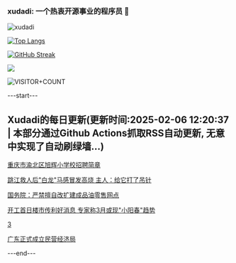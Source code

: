 ### xudadi: 一个热衷开源事业的程序员 👋

![xudadi](https://github-readme-stats-git-masterorgs-github-readme-stats-team.vercel.app/api?username=xudadi)

[![Top Langs](https://github-readme-stats.vercel.app/api/top-langs/?username=xudadi)](https://github.com/anuraghazra/github-readme-stats)

[![GitHub Streak](https://streak-stats.demolab.com?user=xudadi&locale=zh_Hans)](https://git.io/streak-stats)

![](https://raw.githubusercontent.com/xudadi/xudadi/main/assets/github-contribution-grid-snake.svg)

![VISITOR+COUNT](https://komarev.com/ghpvc/?username=xudadi&label=VISITOR+COUNT)


---start---

## Xudadi的每日更新(更新时间:2025-02-06 12:20:37 | 本部分通过Github Actions抓取RSS自动更新, 无意中实现了自动刷绿墙...)

[重庆市渝北区旭辉小学校招聘简章](https://www.gongkaoleida.com/article/2278305)

[跳江救人后"白龙"马感冒发高烧 主人：给它打了吊针](https://m.163.com/news/article/JNLVOP9F053469M5.html)

[国务院：严禁擅自改扩建成品油零售网点](https://m.163.com/news/article/JNLVU5920512B07B.html)

[开工首日楼市传利好消息 专家称3月或现"小阳春"趋势](https://m.163.com/news/article/JNLLP2LN0512B07B.html)

[3](https://m.163.com/touch/news/sub/domestic)

[广东正式成立民营经济局](https://m.163.com/news/article/JNLIBVDN0530M570.html)

---end---
